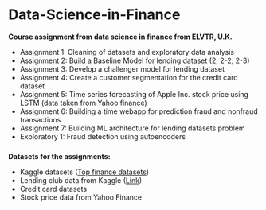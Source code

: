 # Data-Science-in-Finance
**Course assignment from data science in finance from ELVTR, U.K.**

- Assignment 1: Cleaning of datasets and exploratory data analysis
- Assignment 2: Build a Baseline Model for lending dataset (2, 2-2, 2-3)
- Assignment 3: Develop a challenger model for lending dataset
- Assignment 4: Create a customer segmentation for the credit card dataset
- Assignment 5: Time series forecasting of Apple Inc. stock price using LSTM (data taken from Yahoo finance)
- Assignment 6: Building a time webapp for prediction fraud and nonfraud transactions
- Assignment 7: Building ML architecture for lending datasets problem
- Exploratory 1: Fraud detection using autoencoders

### 

**Datasets for the assignments:**
- Kaggle datasets ([Top finance datasets](https://www.kaggle.com/discussions/general/447646))
- Lending club data from Kaggle
([Link](https://www.kaggle.com/code/faressayah/lending-club-loan-defaulters-prediction#%E2%9C%94%EF%B8%8F-Artificial-Neural-Networks-(ANNs)))
- Credit card datasets
- Stock price data from Yahoo Finance
